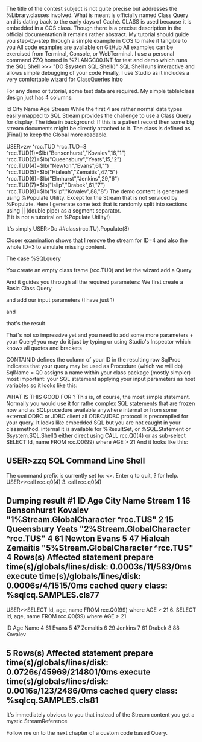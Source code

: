 The title of the contest subject is not quite precise but addresses the %Library.classes involved.
What is meant is officially named Class Query and is dating back to the early days of Caché.
CLASS is used because it is embedded in a COS class.
Though there is a precise description in the official documentation it remains rather abstract.
My tutorial should guide you step-by-step through a simple example in COS to make it tangible to you
All code examples are available on GitHub
All examples can be exercised from Terminal, Console, or WebTerminal.
I use a personal command ZZQ homed in %ZLANGC00.INT for test and demo which runs the SQL Shell  >>>  "DO $system.SQL.Shell()"
SQL Shell runs interactive and allows simple debugging of your code
Finally, I use Studio as it includes a very comfortable wizard for ClassQueries
Intro

For any demo or tutorial, some test data are required.
My simple table/class design just has 4 columns:

Id
City
Name
Age
Stream
While the first 4 are rather normal data types easily mapped to SQL
Stream provides the challenge to use a Class Query for display.
The idea in background: If this is a patient record then some big
stream documents might be directly attached to it.
The class is defined as [Final] to keep the Global more readable.

USER>zw ^rcc.TUD
^rcc.TUD=8
^rcc.TUD(1)=$lb("Bensonhurst","Kovalev",16,"1")
^rcc.TUD(2)=$lb("Queensbury","Yeats",15,"2")
^rcc.TUD(4)=$lb("Newton","Evans",61,"")
^rcc.TUD(5)=$lb("Hialeah","Zemaitis",47,"5")
^rcc.TUD(6)=$lb("Elmhurst","Jenkins",29,"6")
^rcc.TUD(7)=$lb("Islip","Drabek",61,"7")
^rcc.TUD(8)=$lb("Islip","Kovalev",88,"8")
The demo content is generated using %Populate Utility.
Except for the Stream that is not serviced by %Populate.
Here I generate some text that is randomly split into sections
using || (double pipe) as a segment separator.  
(! it is not a tutoriral on %Populate Utility!)

It's simply USER>Do ##class(rcc.TU).Populate(8)

Closer examination shows that I remove the stream for ID=4
and also the whole ID=3 to simulate missing content.

The case %SQLquery

You create an empty class frame  (rcc.TU0) and let the wizard add a Query


And it guides you through all the required parameters:
We first create a Basic Class Query 

and add our input parameters  (I have just 1)

and

that's the result


That's not so impressive yet and you need to add some more parameters + your Query!
you may do it just by typing or using Studio's Inspector which knows all quotes and brackets

 CONTAINID defines the column of your ID in the resulting row
SqlProc indicates that your query may be used as Procedure  (which we will do)
SqlName = Q0  assigns a name within your class package (mostly simpler)
most important: your SQL statement applying your input parameters as host variables
so it looks like this:


WHAT IS THIS GOOD FOR ?
This is, of course, the most simple statement. Normally  you would use it for rathe complex SQL statements that are frozen now and as SQLprocedure available anywhere internal or from some external ODBC or JDBC client 
all ODBC/JDBC protocol is precompiled for your query. 
It looks like embedded SQL but you are not caught in your classmethod.
internal it is available for %ResultSet, or  %SQL.Statement or $system.SQL.Shell()
either direct using CALL rcc.Q0(4)  or as sub-select  SELECT Id, name FROM rcc.Q0(99) where AGE > 21 
And it looks like this:


USER>zzq
SQL Command Line Shell
----------------------------------------------------
The command prefix is currently set to: <<nothing>>.
Enter q to quit, ? for help.
USER>>call rcc.q0(4)
3.      call rcc.q0(4)

Dumping result #1
ID      Age     City    Name    Stream
1       16      Bensonhurst     Kovalev "1%Stream.GlobalCharacter
                                                                   ^rcc.TUS"
2       15      Queensbury      Yeats   "2%Stream.GlobalCharacter
                                                                   ^rcc.TUS"
4       61      Newton  Evans
5       47      Hialeah Zemaitis        "5%Stream.GlobalCharacter
                                                   ^rcc.TUS"
4 Rows(s) Affected
statement prepare time(s)/globals/lines/disk: 0.0003s/11/583/0ms
          execute time(s)/globals/lines/disk: 0.0006s/4/1515/0ms
                          cached query class: %sqlcq.SAMPLES.cls77
---------------------------------------------------------------------------
USER>>SELECT Id, age, name FROM rcc.Q0(99) where AGE > 21 
6.      SELECT Id, age, name FROM rcc.Q0(99) where AGE > 21 
 
ID      Age     Name
4       61      Evans
5       47      Zemaitis
6       29      Jenkins
7       61      Drabek
8       88      Kovalev
 
5 Rows(s) Affected
statement prepare time(s)/globals/lines/disk: 0.0726s/45969/214801/0ms
          execute time(s)/globals/lines/disk: 0.0016s/123/2486/0ms
                          cached query class: %sqlcq.SAMPLES.cls81
---------------------------------------------------------------------------
It's immediately obvious to you that instead of the Stream content you get a mystic StreamReference

Follow me on to the next chapter of a custom code based Query.
